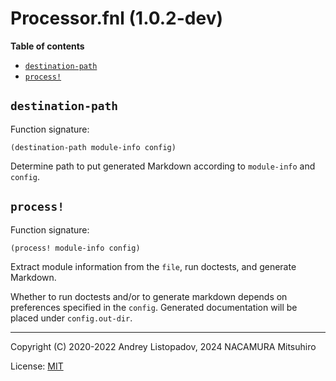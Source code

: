 # Processor.fnl (1.0.2-dev)

**Table of contents**

- [`destination-path`](#destination-path)
- [`process!`](#process)

## `destination-path`

Function signature:

```
(destination-path module-info config)
```

Determine path to put generated Markdown according to `module-info` and `config`.

## `process!`

Function signature:

```
(process! module-info config)
```

Extract module information from the `file`, run doctests, and generate Markdown.

Whether to run doctests and/or to generate markdown depends on preferences specified
in the `config`. Generated documentation will be placed under `config.out-dir`.

---

Copyright (C) 2020-2022 Andrey Listopadov, 2024 NACAMURA Mitsuhiro

License: [MIT](https://git.sr.ht/~m15a/fnldoc/tree/main/item/LICENSE)

<!-- Generated with Fnldoc 1.0.2-dev
     https://sr.ht/~m15a/fnldoc/ -->
